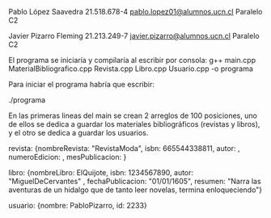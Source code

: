 Pablo López Saavedra
21.518.678-4
pablo.lopez01@alumnos.ucn.cl
Paralelo C2

Javier Pizarro Fleming
21.213.249-7
javier.pizarro@alumnos.ucn.cl
Paralelo C2

El programa se iniciaría y compilaría al escribir por consola:
g++ main.cpp MaterialBibliografico.cpp Revista.cpp Libro.cpp Usuario.cpp -o programa

Para iniciar el programa habría que escribir:

./programa

En las primeras lineas del main se crean 2 arreglos de 100 posiciones, uno de ellos se dedica a guardar los materiales bibliográficos (revistas y libros), y el otro se dedica a guardar los usuarios.

revista: {nombreRevista: "RevistaModa", isbn: 665544338811, autor: , numeroEdicion: , mesPublicacion: }

libro: {nombreLibro: ElQuijote, isbn: 1234567890, autor: "MiguelDeCervantes" , fechaPublicacion: "01/01/1605", resumen: "Narra las aventuras de un hidalgo que de tanto leer novelas, termina enloqueciendo"}

usuario: {nombre: PabloPizarro, id: 2233}
